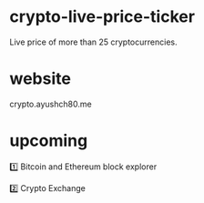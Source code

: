 # crypto-live-price-ticker
Live price of more than 25 cryptocurrencies.

# website

crypto.ayushch80.me

# upcoming
1️⃣ Bitcoin and Ethereum block explorer

2️⃣ Crypto Exchange
